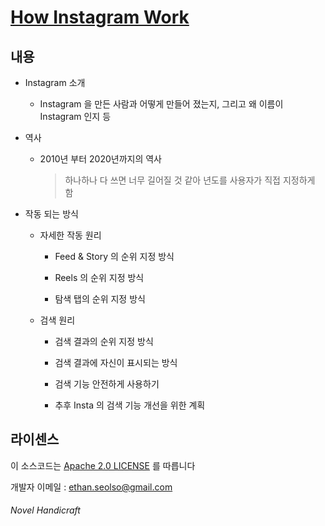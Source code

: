 # [How Instagram Work](https://novelier-webbelier.github.io/Instagram-Algorithm/html/index.html)

## 내용

- Instagram 소개

  + Instagram 을 만든 사람과 어떻게 만들어 졌는지, 그리고 왜 이름이 Instagram 인지 등

- 역사

  + 2010년 부터 2020년까지의 역사

    > 하나하나 다 쓰면 너무 길어질 것 같아 년도를 사용자가 직접 지정하게 함

- 작동 되는 방식

  + 자세한 작동 원리

    * Feed & Story 의 순위 지정 방식

    * Reels 의 순위 지정 방식

    * 탐색 탭의 순위 지정 방식

  + 검색 원리

    * 검색 결과의 순위 지정 방식

    * 검색 결과에 자신이 표시되는 방식

    * 검색 기능 안전하게 사용하기

    * 추후 Insta 의 검색 기능 개선을 위한 계획

## 라이센스

이 소스코드는 [Apache 2.0 LICENSE](LICENSE) 를 따릅니다

개발자 이메일 : ethan.seolso@gmail.com

###### Novel Handicraft
